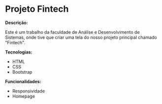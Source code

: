 # Projeto Fintech

**Descrição:**

Este é um trabalho da faculdade de Análise e Desenvolvimento de Sistemas, onde tive que criar uma tela do nosso projeto principal
chamado "Fintech".

**Tecnologias:**

* HTML
* CSS
* Bootstrap

**Funcionalidades:**

* Responsividade
* Homepage
